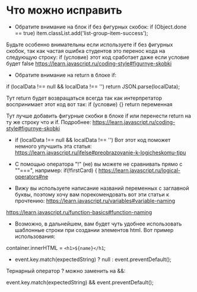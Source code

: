 # Что можно исправить
- Обратите внимание на блок if без фигурных скобок:
if (Object.done == true) item.classList.add('list-group-item-success');

Будьте особенно внимательны если используете if без фигурных скобок, так как частая ошибка студентов это перенос кода на следующую строку:
if (условие)
  этот код сработает даже если условие будет false
https://learn.javascript.ru/coding-style#figurnye-skobki

- Обратите внимание на return в блоке if:

if (localData !== null && localData !== '')
    return JSON.parse(localData);

Тут return будет возвращаться всегда так как интерпретатор воспринимает этот код вот так:
if (условие) {}
return переменная

Тут лучше  добавить фигурные скобки в блоке if или перенести  return на ту же строку что и if. Подробнее:
https://learn.javascript.ru/coding-style#figurnye-skobki

- if (localData !== null && localData !== '')
Вот этот код поможет немного улучшить эта статья:
https://learn.javascript.ru/ifelse#preobrazovanie-k-logicheskomu-tipu

- С помощью оператора "!" (не) вы можете не сравнивать прямо с ""===", например:
if(!firstCard) {
https://learn.javascript.ru/logical-operators#ne

- Вижу вы используете написание названий переменных с заглавной буквы,  поэтому хочу вам порекомендовать вот эти статьи к прочтению:
https://learn.javascript.ru/variables#variable-naming

https://learn.javascript.ru/function-basics#function-naming

- Возможно, в дальнейшем, вам будет чуть удобнее использовать шаблонные строки при создании элементов html. Вот пример использования:

container.innerHTML = `<h1>${name}</h1`;

- event.key.match(expectedString) ? null : event.preventDefault();

Тернарный оператор ? можно заменить на &&:

event.key.match(expectedString) && event.preventDefault();
